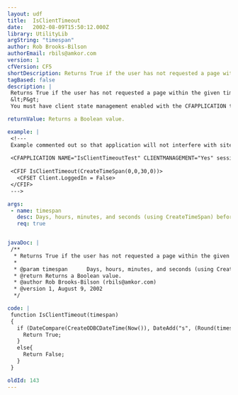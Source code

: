 ```yaml
---
layout: udf
title:  IsClientTimeout
date:   2002-08-09T15:50:12.000Z
library: UtilityLib
argString: "timespan"
author: Rob Brooks-Bilson
authorEmail: rbils@amkor.com
version: 1
cfVersion: CF5
shortDescription: Returns True if the user has not requested a page within the given time span.
tagBased: false
description: |
 Returns True if the user has not requested a page within the given time span.  This function can be used to timeout client variables in security schemes where you control access by checking for the existence of a client variable.  This gets around a key difference between client and session variables.
 &lt;P&gt;
 You must have client state management enabled with the CFAPPLICATION tag in order to use this function.

returnValue: Returns a Boolean value.

example: |
 <!---
 Example commented out so that application will not interfere with site.
 
 <CFAPPLICATION NAME="IsClientTimeoutTest" CLIENTMANAGEMENT="Yes" sessionmanagement=1 CLIENTSTORAGE="Cookie">
 
 <CFIF IsClientTimeout(CreateTimeSpan(0,0,30,0))>
   <CFSET Client.LoggedIn = False>              
 </CFIF>
 --->

args:
 - name: timespan
   desc: Days, hours, minutes, and seconds (using CreateTimeSpan) before client variables should be timed out.
   req: true


javaDoc: |
 /**
  * Returns True if the user has not requested a page within the given time span.
  * 
  * @param timespan      Days, hours, minutes, and seconds (using CreateTimeSpan) before client variables should be timed out. (Required)
  * @return Returns a Boolean value. 
  * @author Rob Brooks-Bilson (rbils@amkor.com) 
  * @version 1, August 9, 2002 
  */

code: |
 function IsClientTimeout(timespan)
 {
   if (DateCompare(CreateODBCDateTime(Now()), DateAdd("s", (Round(timespan* 86400)), Client.LastVisit)) GTE 0){ 
     Return True;
   }
   else{
     Return False;
   }
 }

oldId: 143
---
```


